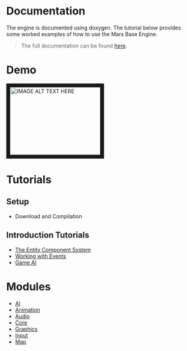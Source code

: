# Documentation
The engine is documented using doxygen.
The tutorial below provides some worked examples of how to use the Mars Base Engine.

>The full documentation can be found [here](Doxygen/index.html).

# Demo
<a href="http://www.youtube.com/watch?feature=player_embedded&v=y0MuDsw8Io4
" target="_blank"><img src="http://img.youtube.com/vi/y0MuDsw8Io4/0.jpg" 
alt="IMAGE ALT TEXT HERE" width="240" height="180" border="10" /></a>

# Tutorials

## Setup
- Download and Compilation

## Introduction Tutorials
- [The Entity Component System](Tutorials/EntityComponentSystem.md)
- [Working with Events](Tutorials/Events.md)
- [Game AI](Tutorials/GameAI.md)

# Modules

- [AI]()
- [Animation]()
- [Audio]()
- [Core]()
- [Graphics]()
- [Input]()
- [Map]()
